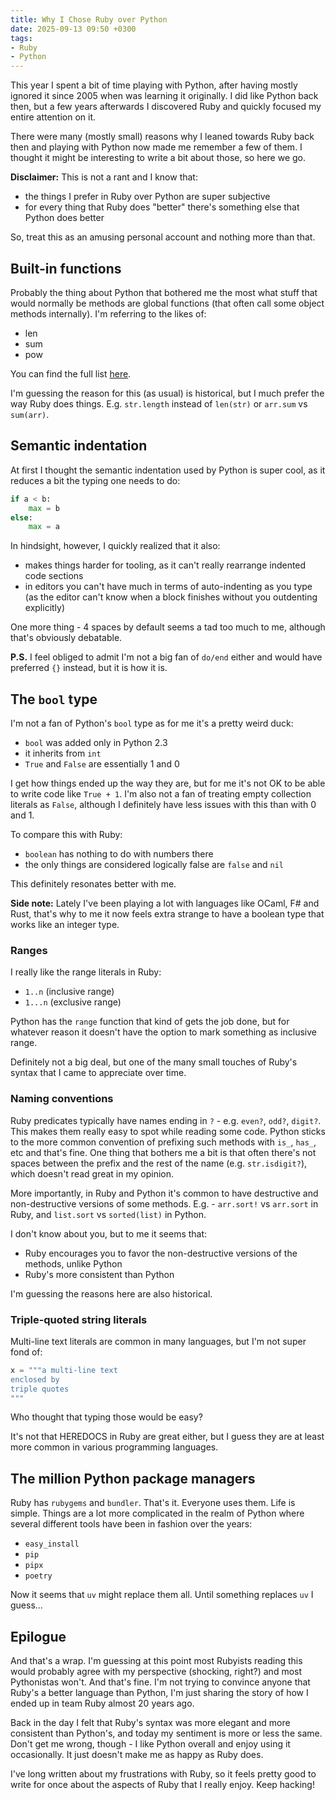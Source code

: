 ```yaml
---
title: Why I Chose Ruby over Python
date: 2025-09-13 09:50 +0300
tags:
- Ruby
- Python
---
```


This year I spent a bit of time playing with Python, after
having mostly ignored it since 2005 when was learning it
originally. I did like Python back then, but a few years afterwards
I discovered Ruby and quickly focused my entire attention on it.

There were many (mostly small) reasons why I leaned towards Ruby
back then and playing with Python now made me remember a few of
them. I thought it might be interesting to write a bit about those,
so here we go.

**Disclaimer:** This is not a rant and I know that:

- the things I prefer in Ruby over Python are super subjective
- for every thing that Ruby does "better" there's something else that Python does better

So, treat this as an amusing personal account and nothing more than that.

## Built-in functions

Probably the thing about Python that bothered me the most what stuff that would
normally be methods are global functions (that often call some object methods internally).
I'm referring to the likes of:

- len
- sum
- pow

You can find the full list [here](https://docs.python.org/3/library/functions.html).

I'm guessing the reason for this (as usual) is historical, but I much prefer the way Ruby does things.
E.g. `str.length` instead of `len(str)` or `arr.sum` vs `sum(arr)`.

## Semantic indentation

At first I thought the semantic indentation used by Python is super cool,
as it reduces a bit the typing one needs to do:

```python
if a < b:
    max = b
else:
    max = a
```

In hindsight, however, I quickly realized that it also:

- makes things harder for tooling, as it can't really rearrange indented code
  sections
- in editors you can't have much in terms of auto-indenting as you type (as the
  editor can't know when a block finishes without you outdenting explicitly)

One more thing - 4 spaces by default seems a tad too much to me, although that's obviously debatable.

**P.S.** I feel obliged to admit I'm not a big fan of `do/end` either and would have preferred `{}` instead, but it is how it is.

## The `bool` type

I'm not a fan of Python's `bool` type as for me it's a pretty weird duck:

- `bool` was added only in Python 2.3
- it inherits from `int`
- `True` and `False` are essentially 1 and 0

I get how things ended up the way they are, but for me it's not OK to be able to write code like `True + 1`.
I'm also not a fan of treating empty collection literals as `False`, although I definitely have less issues
with this than with 0 and 1.

To compare this with Ruby:

- `boolean` has nothing to do with numbers there
- the only things are considered logically false are `false` and `nil`

This definitely resonates better with me.

**Side note:** Lately I've been playing a lot with languages like OCaml, F# and Rust, that's why to
me it now feels extra strange to have a boolean type that works like an integer type.

### Ranges

I really like the range literals in Ruby:

- `1..n` (inclusive range)
- `1...n` (exclusive range)

Python has the `range` function that kind of gets the job done, but for whatever reason
it doesn't have the option to mark something as inclusive range.

Definitely not a big deal, but one of the many small touches of Ruby's syntax that I came to appreciate over time.

### Naming conventions

Ruby predicates typically have names ending in `?` - e.g. `even?`, `odd?`, `digit?`. This makes them
really easy to spot while reading some code. Python sticks to the more common convention of prefixing
such methods with `is_`, `has_`, etc and that's fine. One thing that bothers me a bit is that often
there's not spaces between the prefix and the rest of the name (e.g. `str.isdigit?`), which doesn't
read great in my opinion.

More importantly, in Ruby and Python it's common to have destructive and
non-destructive versions of some methods. E.g. - `arr.sort!` vs `arr.sort` in
Ruby, and `list.sort` vs `sorted(list)` in Python.

I don't know about you, but to me it seems that:

- Ruby encourages you to favor the non-destructive versions of the methods, unlike Python
- Ruby's more consistent than Python

I'm guessing the reasons here are also historical.

### Triple-quoted string literals

Multi-line text literals are common in many languages, but I'm not super fond of:

```python
x = """a multi-line text
enclosed by
triple quotes
"""
```

Who thought that typing those would be easy?

It's not that HEREDOCS in Ruby are great either, but I guess they are at least more common in various programming languages.

## The million Python package managers

Ruby has `rubygems` and `bundler`. That's it. Everyone uses them. Life is simple.
Things are a lot more complicated in the realm of Python where several different tools
have been in fashion over the years:

- `easy_install`
- `pip`
- `pipx`
- `poetry`

Now it seems that `uv` might replace them all. Until something replaces `uv` I guess...

## Epilogue

And that's a wrap. I'm guessing at this point most Rubyists reading this would probably agree with
my perspective (shocking, right?) and most Pythonistas won't. And that's fine.
I'm not trying to convince anyone that Ruby's a better language than Python, I'm just
sharing the story of how I ended up in team Ruby almost 20 years ago.

Back in the day I felt that Ruby's syntax was more elegant and more consistent than Python's, and
today my sentiment is more or less the same. Don't get me wrong, though - I like Python overall
and enjoy using it occasionally. It just doesn't make me as happy as Ruby does.

I've long written about my frustrations with Ruby, so it feels pretty good to write for once about the aspects
of Ruby that I really enjoy. Keep hacking!
